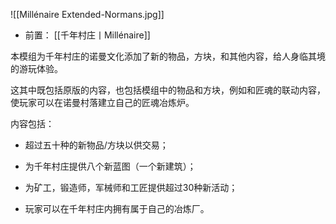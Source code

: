 ![[Millénaire Extended-Normans.jpg]]
- 前置：
 [[千年村庄丨Millénaire]]

本模组为千年村庄的诺曼文化添加了新的物品，方块，和其他内容，给人身临其境的游玩体验。

这其中既包括原版的内容，也包括模组中的物品和方块，例如和匠魂的联动内容，使玩家可以在诺曼村落建立自己的匠魂冶炼炉。

内容包括：

- 超过五十种的新物品/方块以供交易；
    
- 为千年村庄提供八个新蓝图（一个新建筑）；
    
- 为矿工，锻造师，军械师和工匠提供超过30种新活动；
    
- 玩家可以在千年村庄内拥有属于自己的冶炼厂。